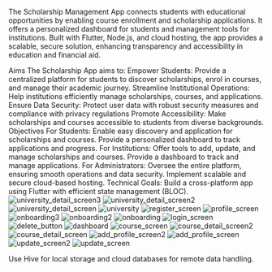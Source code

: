 The Scholarship Management App connects students with educational opportunities by enabling course enrollment and scholarship applications. It offers a personalized dashboard for students and management tools for institutions. Built with Flutter, Node.js, and cloud hosting, the app provides a scalable, secure solution, enhancing transparency and accessibility in education and financial aid. 

Aims
The Scholarship App aims to:
Empower Students: Provide a centralized platform for students to discover scholarships, enrol in courses, and manage their academic journey. 
Streamline Institutional Operations: Help institutions efficiently manage scholarships, courses, and applications. 
Ensure Data Security: Protect user data with robust security measures and compliance with privacy regulations Promote 
Accessibility: Make scholarships and courses accessible to students from diverse backgrounds.
Objectives
For Students:
Enable easy discovery and application for scholarships and courses.
Provide a personalized dashboard to track applications and progress.
For Institutions:
Offer tools to add, update, and manage scholarships and courses. 
Provide a dashboard to track and manage applications.
For Administrators:
Oversee the entire platform, ensuring smooth operations and data security.
Implement scalable and secure cloud-based hosting.
Technical Goals:
Build a cross-platform app using Flutter with efficient state management (BLOC).![university_detail_screen3](https://github.com/user-attachments/assets/e8cc3e89-87ee-466b-98a2-9997b7c2c0b4)
![university_detail_screen2](https://github.com/user-attachments/assets/41f55a1f-bd74-4794-8184-78dbf615b2ea)
![university_detail_screen](https://github.com/user-attachments/assets/4376f0f8-1862-406c-9442-80cf73abe0bb)
![university](https://github.com/user-attachments/assets/8afd714e-64b5-4242-b401-9c512a87484c)
![register_screen](https://github.com/user-attachments/assets/c566840d-cdd0-4ad8-aa49-2dd15f8d3718)
![profile_screen](https://github.com/user-attachments/assets/30906729-a37c-4e7c-b7ab-ba310dfd27b3)
![onboarding3](https://github.com/user-attachments/assets/998c7cbe-ef4e-49b5-a9d2-2b049c883894)
![onboarding2](https://github.com/user-attachments/assets/ccef6f0d-176a-4807-9614-1fd345fb8cde)
![onboarding](https://github.com/user-attachments/assets/36085c84-3726-43e0-bde6-78d39656954a)
![login_screen](https://github.com/user-attachments/assets/4e2625f7-5d0a-457e-b589-6dbf51774e70)
![delete_button](https://github.com/user-attachments/assets/4e79d0cd-4ada-4fa8-99fa-7d829facb3f0)
![dashboard](https://github.com/user-attachments/assets/33330345-f601-4e9d-bb52-66aeee3ed518)
![course_screen](https://github.com/user-attachments/assets/f6610a9f-99be-4a11-8694-cb0d3e0f1bdb)
![course_detail_screen2](https://github.com/user-attachments/assets/f9fda741-dd8a-4710-adf4-8052b4770a71)
![course_detail_screen](https://github.com/user-attachments/assets/a3e920be-0eab-4fb1-8e06-7b1ecf6546bc)
![add_profile_screen2](https://github.com/user-attachments/assets/ea4ec8c0-81fb-4b35-91bb-4fc5a6a09f58)
![add_profile_screen](https://github.com/user-attachments/assets/f9d610ee-9271-4866-80a9-f33770a43f2d)
![update_screen2](https://github.com/user-attachments/assets/8ff2a4eb-8dc1-492f-9836-fc4e9312ae6e)
![update_screen](https://github.com/user-attachments/assets/0fe8b530-46be-4b45-ba7a-3f6253cd5123)

Use Hive for local storage and cloud databases for remote data handling.

